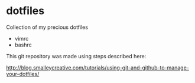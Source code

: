 dotfiles
========

Collection of my precious dotfiles
* vimrc
* bashrc






This git repository was made using steps described here:

http://blog.smalleycreative.com/tutorials/using-git-and-github-to-manage-your-dotfiles/



